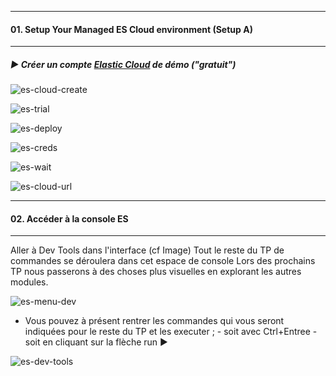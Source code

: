        
---
#### 01. Setup Your Managed ES Cloud environment (Setup A)
---
        
##### :arrow_forward: Créer un compte [Elastic Cloud](https://cloud.elastic.co/registration) de démo ("gratuit")  
        

![es-cloud-create](https://user-images.githubusercontent.com/28993140/182388755-87dbd96b-2f78-466b-9707-8fb480367560.png)

![es-trial](https://user-images.githubusercontent.com/28993140/182390567-21645554-a47d-406d-9b51-c868215bb1e8.png)

![es-deploy](https://user-images.githubusercontent.com/28993140/182390672-a696540c-bf8d-4409-b7a6-bfef6b3c4619.png)

![es-creds](https://user-images.githubusercontent.com/28993140/182390709-c623d506-4c34-419c-be05-a1cd9089fa82.png)
        
![es-wait](https://user-images.githubusercontent.com/28993140/182390760-15be0118-1ffe-4b08-ad97-2cc0b502a188.png)
        
![es-cloud-url](https://user-images.githubusercontent.com/28993140/182387968-ae7f2f50-40fd-4103-a4a3-677b995f1e20.png)

---
#### 02. Accéder à la console ES
---  

Aller à Dev Tools dans l'interface (cf Image)
Tout le reste du TP de commandes se déroulera dans cet espace de console
Lors des prochains TP nous passerons à des choses plus visuelles en explorant les autres modules. 

![es-menu-dev](https://user-images.githubusercontent.com/28993140/182403395-c0ca407a-1a76-4772-a2e3-5d9e9dba5b5a.png)

- Vous pouvez à présent rentrer les commandes qui vous seront indiquées pour le reste du TP et les executer ;
       - soit avec Ctrl+Entree 
       - soit en cliquant sur la flèche run :arrow_forward:

![es-dev-tools](https://user-images.githubusercontent.com/28993140/182404708-1fb32587-7dd5-464b-8384-59de917ef227.png)
